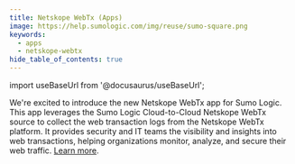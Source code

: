```yaml
---
title: Netskope WebTx (Apps)
image: https://help.sumologic.com/img/reuse/sumo-square.png
keywords:
  - apps
  - netskope-webtx
hide_table_of_contents: true    
---
```


import useBaseUrl from '@docusaurus/useBaseUrl';



We're excited to introduce the new Netskope WebTx app for Sumo Logic. This app leverages the Sumo Logic Cloud-to-Cloud Netskope WebTx source to collect the web transaction logs from the Netskope WebTx platform. It provides security and IT teams the visibility and insights into web transactions, helping organizations monitor, analyze, and secure their web traffic. [Learn more](/docs/integrations/saas-cloud/netskope-webtx/).